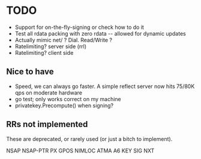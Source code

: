 # TODO

* Support for on-the-fly-signing or check how to do it
* Test all rdata packing with zero rdata -- allowed for dynamic updates
* Actually mimic net/ ? Dial. Read/Write ?
* Ratelimiting? server side (rrl)
* Ratelimiting? client side

## Nice to have

* Speed, we can always go faster. A simple reflect server now hits 75/80K qps on
    moderate hardware
* go test; only works correct on my machine
* privatekey.Precompute() when signing? 

## RRs not implemented

These are deprecated, or rarely used (or just a bitch to implement).

NSAP
NSAP-PTR
PX
GPOS
NIMLOC
ATMA
A6
KEY
SIG
NXT
